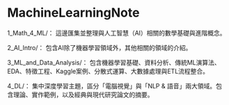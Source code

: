# MachineLearningNote
1_Math_4_ML/：
這邊匯集並整理與人工智慧（AI）相關的數學基礎與進階概念。

2_AI_Intro/：
包含AI除了機器學習領域外，其他相關的領域的介紹。

3_ML_and_Data_Analysis/：
包含機器學習基礎、資料分析、傳統ML演算法、EDA、特徵工程、Kaggle案例、分散式運算、大數據處理與ETL流程整合。

4_DL/：
集中深度學習主題，區分「電腦視覺」與「NLP & 語音」兩大領域。包含理論、實作範例，以及經典與現代研究論文的摘要。


